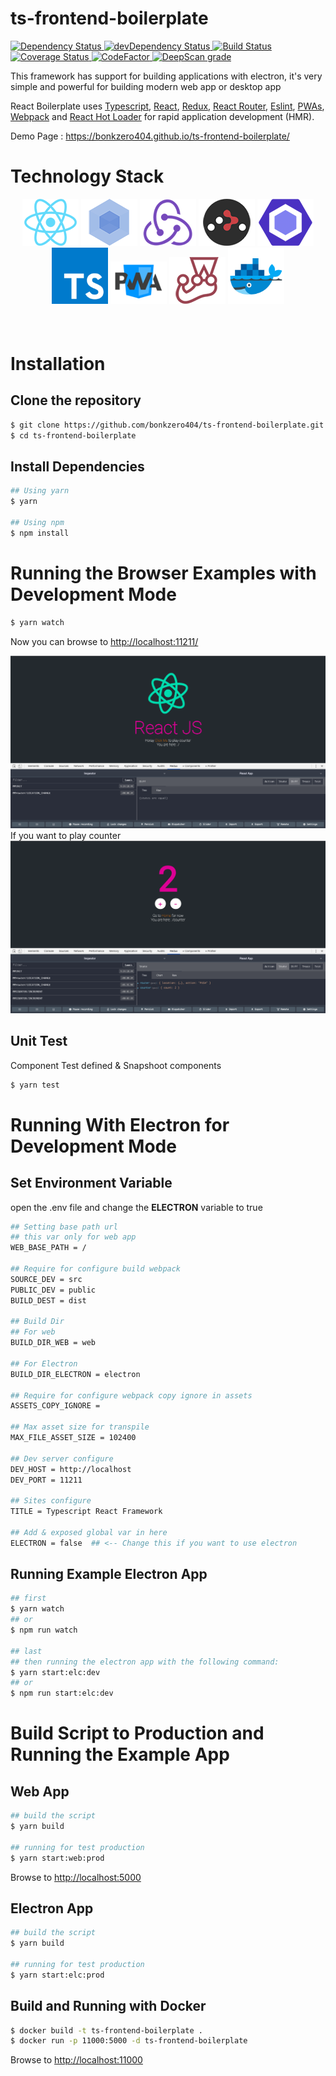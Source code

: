 # ts-frontend-boilerplate

<div align="left">
  <!-- Dependency Status -->
  <a href="https://david-dm.org/bonkzero404/ts-frontend-boilerplate">
    <img src="https://david-dm.org/bonkzero404/ts-frontend-boilerplate.svg" alt="Dependency Status" />
  </a>
  <!-- devDependency Status -->
  <a href="https://david-dm.org/bonkzero404/ts-frontend-boilerplate#info=devDependencies">
    <img src="https://david-dm.org/bonkzero404/ts-frontend-boilerplate/dev-status.svg" alt="devDependency Status" />
  </a>
  <!-- Build Status -->
  <a href="https://travis-ci.org/bonkzero404/ts-frontend-boilerplate">
    <img src="https://travis-ci.org/bonkzero404/ts-frontend-boilerplate.svg" alt="Build Status" />
  </a>
  <!-- Coveral -->
  <a href='https://coveralls.io/github/bonkzero404/ts-frontend-boilerplate?branch=master'>
    <img src='https://coveralls.io/repos/github/bonkzero404/ts-frontend-boilerplate/badge.svg?branch=master' alt='Coverage Status' />
  </a>
  
  <a href="https://www.codefactor.io/repository/github/bonkzero404/ts-frontend-boilerplate">
    <img src="https://www.codefactor.io/repository/github/bonkzero404/ts-frontend-boilerplate/badge" alt="CodeFactor" />
  </a>
  
  <a href="https://deepscan.io/dashboard#view=project&tid=8948&pid=11184&bid=163358">
    <img src="https://deepscan.io/api/teams/8948/projects/11184/branches/163358/badge/grade.svg" alt="DeepScan grade">
  </a>
</div>

<p>This framework has support for building applications with electron, it's very simple and powerful for building modern web app or desktop app</p>

<p>
  React Boilerplate uses <a href="https://www.typescriptlang.org/">Typescript</a>, <a href="https://facebook.github.io/react/">React</a>, <a href="https://github.com/reactjs/redux">Redux</a>, <a href="https://github.com/reactjs/react-router">React Router</a>, <a href="https://eslint.org/">Eslint</a>, <a href="https://developers.google.com/web/progressive-web-apps">PWAs</a>, <a href="http://webpack.github.io/docs/">Webpack</a> and <a href="https://github.com/gaearon/react-hot-loader">React Hot Loader</a> for rapid application development (HMR).
</p>

<p>Demo Page : <a href="https://bonkzero404.github.io/ts-frontend-boilerplate/">https://bonkzero404.github.io/ts-frontend-boilerplate/</a></p>

<h1>Technology Stack</h1>
<div align="center" style="margin-bottom: 20px">
  <a href="https://facebook.github.io/react/"><img src="./internals/img/react.png" /></a>
  <a href="https://webpack.github.io/"><img src="./internals/img/webpack.png" /></a>
  <a href="http://redux.js.org/"><img src="./internals/img/redux.png" /></a>
  <a href="https://github.com/ReactTraining/react-router"><img src="./internals/img/react-router.png" /></a>
  <a href="https://eslint.org/"><img src="./internals/img/eslint.png" /></a>
  <a href="https://www.typescriptlang.org/"><img src="./internals/img/ts.png" width="90" /></a>
  <a href="https://developers.google.com/web/progressive-web-apps"><img src="./internals/img/pwa.png" width="90" /></a>
  <a href="https://jestjs.io"><img src="./internals/img/jest.png" width="90" /></a>
  <a href="https://www.docker.com"><img src="./internals/img/docker.png" width="90" /></a>
</div>

<br />

<h1>Installation</h1>
<h2>Clone the repository</h2>

```bash
$ git clone https://github.com/bonkzero404/ts-frontend-boilerplate.git
$ cd ts-frontend-boilerplate
```

<h2>Install Dependencies</h2>

```bash
## Using yarn
$ yarn

## Using npm
$ npm install
```
<h1>Running the Browser Examples with Development Mode</h1>

```bash
$ yarn watch
```
<p>Now you can browse to <a href="http://localhost:11211/">http://localhost:11211/</a></p>

![Screenshot](internals/mock/1.png)
If you want to play counter
![Screenshot](internals/mock/2.png)

<h2>Unit Test</h2>
<p>Component Test defined & Snapshoot components</p>

```bash
$ yarn test
```

<h1>Running With Electron for Development Mode</h1>
<h2>Set Environment Variable</h2>
<p>open the .env file and change the <strong>ELECTRON</strong> variable to true</p>

```bash
## Setting base path url
## this var only for web app
WEB_BASE_PATH = /

## Require for configure build webpack
SOURCE_DEV = src
PUBLIC_DEV = public
BUILD_DEST = dist

## Build Dir
## For web
BUILD_DIR_WEB = web

## For Electron
BUILD_DIR_ELECTRON = electron

## Require for configure webpack copy ignore in assets
ASSETS_COPY_IGNORE =

## Max asset size for transpile
MAX_FILE_ASSET_SIZE = 102400

## Dev server configure
DEV_HOST = http://localhost
DEV_PORT = 11211

## Sites configure
TITLE = Typescript React Framework

## Add & exposed global var in here
ELECTRON = false  ## <-- Change this if you want to use electron
```

<h2>Running Example Electron App</h2>

```bash
## first
$ yarn watch
## or 
$ npm run watch

## last
## then running the electron app with the following command:
$ yarn start:elc:dev
## or
$ npm run start:elc:dev
```

<h1>Build Script to Production and Running the Example App</h1>
<h2>Web App</h2>

```bash
## build the script
$ yarn build

## running for test production
$ yarn start:web:prod
```

Browse to <a href="http://localhost:5000">http://localhost:5000</a>


<h2>Electron App</h2>

```bash
## build the script
$ yarn build

## running for test production
$ yarn start:elc:prod
```

<h2>Build and Running with Docker</h2>

```bash
$ docker build -t ts-frontend-boilerplate .
$ docker run -p 11000:5000 -d ts-frontend-boilerplate
```
Browse to <a href="http://localhost:5000">http://localhost:11000</a>
